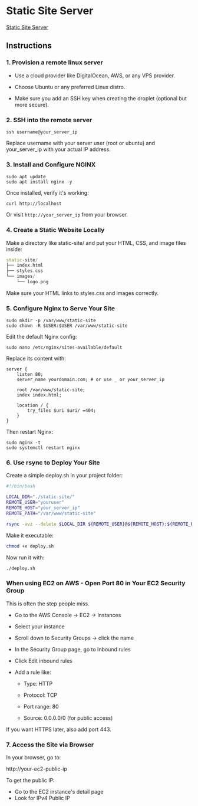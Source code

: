 # Static Site Server

[Static Site Server](https://roadmap.sh/projects/static-site-server)

## Instructions

### 1. Provision a remote linux server

* Use a cloud provider like DigitalOcean, AWS, or any VPS provider.

* Choose Ubuntu or any preferred Linux distro.

* Make sure you add an SSH key when creating the droplet (optional but more secure).

### 2. SSH into the remote server
```
ssh username@your_server_ip
```
Replace username with your server user (root or ubuntu) and your_server_ip with your actual IP address.

### 3. Install and Configure NGINX
```
sudo apt update
sudo apt install nginx -y
```
Once installed, verify it's working:
```
curl http://localhost
```
Or visit `http://your_server_ip` from your browser.

### 4. Create a Static Website Locally
Make a directory like static-site/ and put your HTML, CSS, and image files inside:
```cpp
static-site/
├── index.html
├── styles.css
└── images/
    └── logo.png
```
Make sure your HTML links to styles.css and images correctly.

### 5. Configure Nginx to Serve Your Site
```
sudo mkdir -p /var/www/static-site
sudo chown -R $USER:$USER /var/www/static-site
```
Edit the default Nginx config:
```
sudo nano /etc/nginx/sites-available/default
```
Replace its content with:
```
server {
    listen 80;
    server_name yourdomain.com; # or use _ or your_server_ip

    root /var/www/static-site;
    index index.html;

    location / {
        try_files $uri $uri/ =404;
    }
}
```
Then restart Nginx:
```
sudo nginx -t
sudo systemctl restart nginx
```

### 6. Use rsync to Deploy Your Site

Create a simple deploy.sh in your project folder:
```bash
#!/bin/bash

LOCAL_DIR="./static-site/"
REMOTE_USER="youruser"
REMOTE_HOST="your_server_ip"
REMOTE_PATH="/var/www/static-site"

rsync -avz --delete $LOCAL_DIR ${REMOTE_USER}@${REMOTE_HOST}:${REMOTE_PATH}
```
Make it executable:
```bash
chmod +x deploy.sh
```
Now run it with:
```bash
./deploy.sh
```

### When using EC2 on AWS - Open Port 80 in Your EC2 Security Group

This is often the step people miss.

* Go to the AWS Console → EC2 → Instances

* Select your instance

*    Scroll down to Security Groups → click the name

*    In the Security Group page, go to Inbound rules

*    Click Edit inbound rules

*    Add a rule like:

        * Type: HTTP

        * Protocol: TCP

        * Port range: 80

        * Source: 0.0.0.0/0 (for public access)

If you want HTTPS later, also add port 443.

### 7. Access the Site via Browser

In your browser, go to:

http://your-ec2-public-ip

To get the public IP:

* Go to the EC2 instance's detail page
* Look for IPv4 Public IP